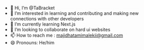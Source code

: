 - 👋 Hi, I’m @TaBracket
- 👀 I’m interested in learning and contributing and making new connections with other developers
- 🌱 I’m currently learning Next.js
- 💞️ I’m looking to collaborate on hard ui websites
- 📫 How to reach me : majidhatamimalekii@gmail.com
- 😄 Pronouns: He/him

<!---
TaBracket/TaBracket is a ✨ special ✨ repository because its `README.md` (this file) appears on your GitHub profile.
You can click the Preview link to take a look at your changes.
--->
